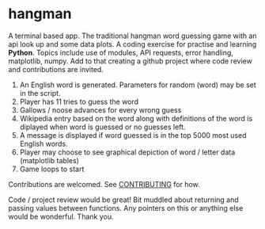 # hangman

A terminal based app. The traditional hangman word guessing game with an api look up and some data plots. A coding exercise for practise and learning **Python**. Topics include use of modules, API requests, error handling, matplotlib, numpy. Add to that creating a github project where code review and contributions are invited. 

1. An English word is generated. Parameters for random (word) may be set in the script.
2. Player has 11 tries to guess the word
3. Gallows / noose advances for every wrong guess
4. Wikipedia entry based on the word along with definitions of the word is diplayed when word is guessed or no guesses left.
5. A message is displayed if word guessed is in the top 5000 most used English words.
6. Player may choose to see graphical depiction of word / letter data (matplotlib tables)
7. Game loops to start

Contributions are welcomed. See [CONTRIBUTING](https://github.com/alxtrnr/hangman/blob/master/CONTRIBUTING.md) for how.

Code / project review would be great! Bit muddled about returning and passing values between functions. Any pointers on this or anything else would be wonderful. Thank you.  
